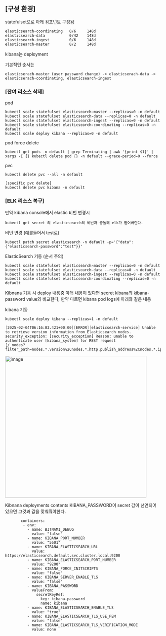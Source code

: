 ## [구성 환경] 

statefulset으로 아래 컴포넌트 구성됨

```
elasticsearch-coordinating   0/6     148d
elasticsearch-data           0/42    148d
elasticsearch-ingest         0/6     148d
elasticsearch-master         0/2     148d
```

kibana는 deployment

기본적인 순서는

```
elasticserach-master (user password change) -> elasticserach-data -> elasticserach-coordinating, elasticsearch-ingest
```

### [잔여 리소스 삭제]

pod

```
kubectl scale statefulset elasticsearch-master --replicas=0 -n default
kubectl scale statefulset elasticsearch-data --replicas=0 -n default
kubectl scale statefulset elasticsearch-ingest --replicas=0 -n default
kubectl scale statefulset elasticsearch-coordinating --replicas=0 -n default
kubectl scale deploy kibana --replicas=0 -n default
```

pod force delete

```
kubectl get pods -n default | grep Terminating | awk '{print $1}' | xargs -I {} kubectl delete pod {} -n default --grace-period=0 --force
```

pvc

```
kubectl delete pvc --all -n default

[specific pvc delete]
kubectl delete pvc kibana -n default
```

### [ELK 리소스 복구]

만약 kibana console에서 elastic 비번 변경시

```
kubectl get secret 의 elasticsearch의 비번과 충돌해 elk가 뻗어버린다.
```

비번 변경 (예를들어서 test로)
```
kubectl patch secret elasticsearch -n default -p='{"data":{"elasticsearch-password":"test"}}'
```

ElasticSearch 기동 (순서 주의)
```
kubectl scale statefulset elasticsearch-master --replicas=0 -n default
kubectl scale statefulset elasticsearch-data --replicas=0 -n default
kubectl scale statefulset elasticsearch-ingest --replicas=0 -n default
kubectl scale statefulset elasticsearch-coordinating --replicas=0 -n default
```

Kibnana 기동 시 deploy 내용중 아래 내용이 있다면 secret kibana의 kibana-password value와 비교한다, 만약 다르면 kibana pod logs에 아래와 같은 내용

kibana 기동

```
kubectl scale deploy kibana --replicas=1 -n default
```

```
[2025-02-04T06:16:03.421+00:00][ERROR][elasticsearch-service] Unable to retrieve version information from Elasticsearch nodes.
security_exception: [security_exception] Reason: unable to authenticate user [kibana_system] for REST request
[/_nodes?filter_path=nodes.*.version%2Cnodes.*.http.publish_address%2Cnodes.*.ip]
```

<img width="457" alt="image" src="https://github.com/user-attachments/assets/33c57b36-00c5-423b-a3ec-977aa51edb0a" />

Kibnana deployments contents KIBANA_PASSWORD이 secret 값이 선언되어 있으면 그것과 값을 맞춰줘야한다.

```
       containers:
        - env:
          - name: BITNAMI_DEBUG
            value: "false"
          - name: KIBANA_PORT_NUMBER
            value: "5601"
          - name: KIBANA_ELASTICSEARCH_URL
            value: https://elasticsearch.default.svc.cluster.local:9200
          - name: KIBANA_ELASTICSEARCH_PORT_NUMBER
            value: "9200"
          - name: KIBANA_FORCE_INITSCRIPTS
            value: "false"
          - name: KIBANA_SERVER_ENABLE_TLS
            value: "false"
          - name: KIBANA_PASSWORD
            valueFrom:
              secretKeyRef:
                key: kibana-password
                name: kibana
          - name: KIBANA_ELASTICSEARCH_ENABLE_TLS
            value: "true"
          - name: KIBANA_ELASTICSEARCH_TLS_USE_PEM
            value: "false"
          - name: KIBANA_ELASTICSEARCH_TLS_VERIFICATION_MODE
            value: none

```





